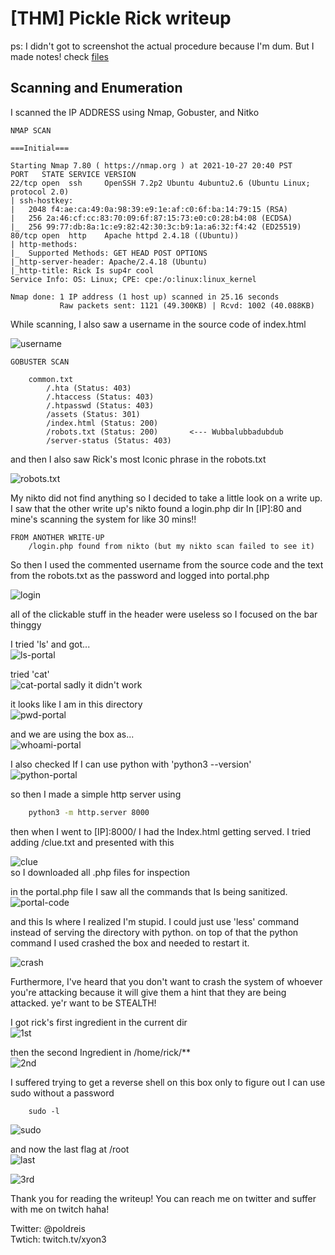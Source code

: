 # [THM] Pickle Rick writeup

ps: I didn't got to screenshot the actual procedure because I'm dum. But I made notes! check [files](files/notes.md)

## Scanning and Enumeration

I scanned the IP ADDRESS using Nmap, Gobuster, and Nitko

```
NMAP SCAN

===Initial===

Starting Nmap 7.80 ( https://nmap.org ) at 2021-10-27 20:40 PST
PORT   STATE SERVICE VERSION
22/tcp open  ssh     OpenSSH 7.2p2 Ubuntu 4ubuntu2.6 (Ubuntu Linux; protocol 2.0)
| ssh-hostkey: 
|   2048 f4:ae:ca:49:0a:98:39:e9:1e:af:c0:6f:ba:14:79:15 (RSA)
|   256 2a:46:cf:cc:83:70:09:6f:87:15:73:e0:c0:28:b4:08 (ECDSA)
|_  256 99:77:db:8a:1c:e9:82:42:30:3c:b9:1a:a6:32:f4:42 (ED25519)
80/tcp open  http    Apache httpd 2.4.18 ((Ubuntu))
| http-methods: 
|_  Supported Methods: GET HEAD POST OPTIONS
|_http-server-header: Apache/2.4.18 (Ubuntu)
|_http-title: Rick Is sup4r cool
Service Info: OS: Linux; CPE: cpe:/o:linux:linux_kernel

Nmap done: 1 IP address (1 host up) scanned in 25.16 seconds
           Raw packets sent: 1121 (49.300KB) | Rcvd: 1002 (40.088KB)

```

While scanning, I also saw a username in the source code of index.html <br/>

![username](img/source_code.png)


```
GOBUSTER SCAN

    common.txt
        /.hta (Status: 403)
        /.htaccess (Status: 403)
        /.htpasswd (Status: 403)
        /assets (Status: 301)
        /index.html (Status: 200)
        /robots.txt (Status: 200)       <--- Wubbalubbadubdub
        /server-status (Status: 403)

```

and then I also saw Rick's most Iconic phrase in the robots.txt <br/>

![robots.txt](img/robots.txt.png)


My nikto did not find anything so I decided to take a little look on a write up. I saw that the other write up's nikto found a login.php dir In [IP]:80 and mine's scanning the system for like 30 mins!! 
```
FROM ANOTHER WRITE-UP
    /login.php found from nikto (but my nikto scan failed to see it)
```

So then I used the commented username from the source code and the text from the robots.txt as the password and logged into portal.php <br/>

![login](img/login.php.png)

all of the clickable stuff in the header were useless so I focused on the bar thinggy

I tried 'ls' and got... <br/>
![ls-portal](img/portal.php.png)

tried 'cat' <br/>
![cat-portal](img/cat-portal.png)
sadly it didn't work

it looks like I am in this directory <br/>
![pwd-portal](img/pwd-portal.png)

and we are using the box as... <br/>
![whoami-portal](img/whoami-portal.png)

I also checked If I can use python with 'python3 --version' <br/>
![python-portal](img/python-portal.png)

so then I made a simple http server using
```bash
    python3 -m http.server 8000
```
then when I went to [IP]:8000/ I had the Index.html getting served. I tried adding /clue.txt and presented with this <br/>

![clue](img/clue.png) <br/>
so I downloaded all .php files for inspection

in the portal.php file I saw all the commands that Is being sanitized. <br/>
![portal-code](img/portal-code.png) <br/>

and this Is where I realized I'm stupid. I could just use 'less' command instead of serving the directory with python. on top of that the python command I used crashed the box and needed to restart it. <br/>

![crash](img/crash-png.png) <br/>


Furthermore, I've heard that you don't want to crash the system of whoever you're attacking because it will give them a hint that they are being attacked. ye'r want to be STEALTH!

I got rick's first ingredient in the current dir <br/>
![1st](img/1st.png) <br/>

then the second Ingredient in /home/rick/**<br/>
![2nd](img/2nd.png) <br/>

I suffered trying to get a reverse shell on this box only to figure out I can use sudo without a password

```
    sudo -l
```

![sudo](img/sudo.png) <br/>

and now the last flag at /root <br/>
![last](img/last.png) 

![3rd](img/3rd.png)

Thank you for reading the writeup! You can reach me on twitter and suffer with me on twitch haha!

Twitter: @poldreis <br/>
Twtich: twitch.tv/xyon3
